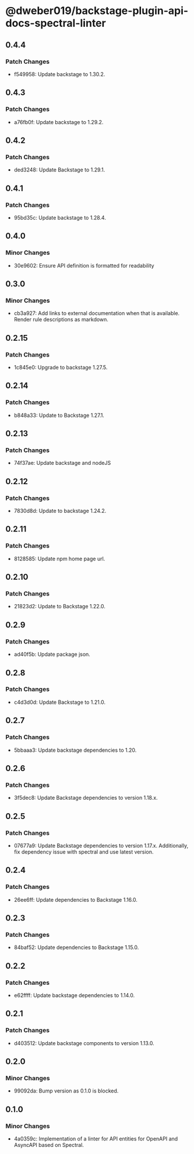 # @dweber019/backstage-plugin-api-docs-spectral-linter

## 0.4.4

### Patch Changes

- f549958: Update backstage to 1.30.2.

## 0.4.3

### Patch Changes

- a76fb0f: Update backstage to 1.29.2.

## 0.4.2

### Patch Changes

- ded3248: Update Backstage to 1.29.1.

## 0.4.1

### Patch Changes

- 95bd35c: Update backstage to 1.28.4.

## 0.4.0

### Minor Changes

- 30e9602: Ensure API definition is formatted for readability

## 0.3.0

### Minor Changes

- cb3a927: Add links to external documentation when that is available. Render rule descriptions as markdown.

## 0.2.15

### Patch Changes

- 1c845e0: Upgrade to backstage 1.27.5.

## 0.2.14

### Patch Changes

- b848a33: Update to Backstage 1.27.1.

## 0.2.13

### Patch Changes

- 74f37ae: Update backstage and nodeJS

## 0.2.12

### Patch Changes

- 7830d8d: Update to backstage 1.24.2.

## 0.2.11

### Patch Changes

- 8128585: Update npm home page url.

## 0.2.10

### Patch Changes

- 21823d2: Update to Backstage 1.22.0.

## 0.2.9

### Patch Changes

- ad40f5b: Update package json.

## 0.2.8

### Patch Changes

- c4d3d0d: Update Backstage to 1.21.0.

## 0.2.7

### Patch Changes

- 5bbaaa3: Update backstage dependencies to 1.20.

## 0.2.6

### Patch Changes

- 3f5dec8: Update Backstage dependencies to version 1.18.x.

## 0.2.5

### Patch Changes

- 07677a9: Update Backstage dependencies to version 1.17.x. Additionally, fix dependency issue with spectral and use latest version.

## 0.2.4

### Patch Changes

- 26ee6ff: Update dependencies to Backstage 1.16.0.

## 0.2.3

### Patch Changes

- 84baf52: Update dependencies to Backstage 1.15.0.

## 0.2.2

### Patch Changes

- e62ffff: Update backstage dependencies to 1.14.0.

## 0.2.1

### Patch Changes

- d403512: Update backstage components to version 1.13.0.

## 0.2.0

### Minor Changes

- 99092da: Bump version as 0.1.0 is blocked.

## 0.1.0

### Minor Changes

- 4a0359c: Implementation of a linter for API entities for OpenAPI and AsyncAPI based on Spectral.

